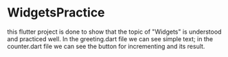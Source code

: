 # WidgetsPractice
this flutter project is done to show that the topic of "Widgets" is understood and practiced well. In the greeting.dart file we can see simple text; in the counter.dart file we can see the button for incrementing and its result. 
